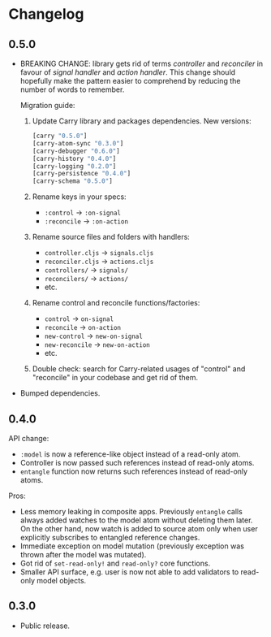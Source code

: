 # Changelog

## 0.5.0

- BREAKING CHANGE: library gets rid of terms *controller* and *reconciler* in favour of *signal handler* and *action handler*.
This change should hopefully make the pattern easier to comprehend by reducing the number of words to remember.
    
    Migration guide:
    
    1. Update Carry library and packages dependencies. New versions:
    
        ```clj
        [carry "0.5.0"]
        [carry-atom-sync "0.3.0"]
        [carry-debugger "0.6.0"]
        [carry-history "0.4.0"]
        [carry-logging "0.2.0"]
        [carry-persistence "0.4.0"]
        [carry-schema "0.5.0"]
        ```
    2. Rename keys in your specs:
        - `:control` -> `:on-signal`
        - `:reconcile` -> `:on-action`
    3. Rename source files and folders with handlers:
        - `controller.cljs` -> `signals.cljs`
        - `reconciler.cljs` -> `actions.cljs`
        - `controllers/` -> `signals/`
        - `reconcilers/` -> `actions/`
        - etc.
    4. Rename control and reconcile functions/factories:
        - `control` -> `on-signal`
        - `reconcile` -> `on-action`
        - `new-control` -> `new-on-signal`
        - `new-reconcile` -> `new-on-action`
        - etc.
    5. Double check: search for Carry-related usages of "control" and "reconcile" in your codebase and get rid of them.

- Bumped dependencies.

## 0.4.0

API change:

- `:model` is now a reference-like object instead of a read-only atom.
- Controller is now passed such references instead of read-only atoms.
- `entangle` function now returns such references instead of read-only atoms.

Pros:

- Less memory leaking in composite apps. Previously `entangle` calls always
added watches to the model atom without deleting them later.
On the other hand, now watch is added to source atom only when user explicitly subscribes to entangled reference changes.
- Immediate exception on model mutation (previously exception was thrown after the model was mutated).
- Got rid of `set-read-only!` and `read-only?` core functions.
- Smaller API surface, e.g. user is now not able to add validators to read-only model objects.

## 0.3.0

- Public release.
